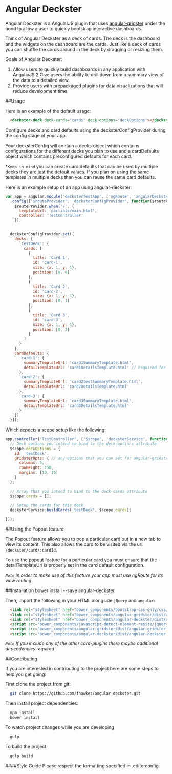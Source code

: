 Angular Deckster
==========================
Angular Deckster is a AngularJS plugin that uses [angular-gridster](http://manifestwebdesign.github.io/angular-gridster/) under the hood to allow a user to quickly bootstrap interactive dashboards.

Think of Angular Deckster as a deck of cards. The deck is the dashboard and the widgets on the dashboard are the cards. Just like a deck of cards you can shuffle
the cards around in the deck by dragging or resizing them.


Goals of Angular Deckster:

1. Allow users to quickly build dashboards in any application with AngularJS
2  Give users the ability to drill down from a summary view of the data to a detailed view
3. Provide users with prepackaged plugins for data visualizations that will reduce development time

##Usage

Here is an example of the default usage:

```html
  <deckster-deck deck-cards="cards" deck-options="deckOptions"></deckster-deck>
```
Configure decks and card defaults using the decksterConfigProvider during the config stage of your app.

Your decksterConfig will contain a decks object which contains configurations for the different decks you plan to use and a cardDefaults object which contains preconfigured defaults for each card.

*`Keep in mind` you can create card defaults that can be used by multiple decks they are just the default values. If you plan on using the same templates in multiple decks then you can reuse the same card defaults.

Here is an example setup of an app using angular-deckster:
``` javascript
var app = angular.module('decksterTestApp', ['ngRoute', 'angularDeckster'])
  .config(['$routeProvider', 'decksterConfigProvider', function($routeProvider, decksterConfigProvider) {
    $routeProvider.when('/', {
      templateUrl: 'partials/main.html',
      controller: 'TestController'
    });


  decksterConfigProvider.set({
    decks: {
      'testDeck': {
        cards: [
          {
            title: 'Card 1',
            id: 'card-1',
            size: {x: 1, y: 1},
            position: [0, 0]
          },
          {
            title: 'Card 2',
            id: 'card-2',
            size: {x: 1, y: 1},
            position: [0, 1]
          },
          {
            title: 'Card 3',
            id: 'card-3',
            size: {x: 1, y: 1},
            position: [0, 2]
          }
        ]
      }
    },
    cardDefaults: {
      'card-1': {
        summaryTemplateUrl: 'card1SummaryTemplate.html',
        detailTemplateUrl: 'card1DetailsTemplate.html' // Required for popout feature to work
      },
      'card-2': {
        summaryTemplateUrl: 'card2testSummaryTemplate.html',
        detailTemplateUrl: 'card2DetailsTemplate.html'
      },
      'card-3': {
        summaryTemplateUrl: 'card3SummaryTemplate.html',
        detailTemplateUrl: 'card3DetailsTemplate.html'
      }
    })
  }]);
```

Which expects a scope setup like the following:

``` javascript
app.controller('TestController', ['$scope', 'decksterService', function($scope, decksterService) {
  // Deck options you intend to bind to the deck-options attribute
  $scope.deckOptions = {
    id: 'testDeck',
    gridsterOpts: { // any options that you can set for angular-gridster (see:  http://manifestwebdesign.github.io/angular-gridster/)
      columns: 5,
      rowHeight: 150,
      margins: [10, 10]
    }
  };

  // Array that you intend to bind to the deck-cards attribute
  $scope.cards = [];

  // Setup the cards for this deck
  decksterService.buildCards('testDeck', $scope.cards);

}]);
```

##Using the Popout feature

The Popout feature allows you to pop a particular card out in a new tab to view its content. This also allows the card
to be visited via the url `/deckster/card/:cardId`.

To use the popout feature for a particular card you must ensure that the detailTemplateUrl is properly set in the card default configuration.

*`Note` in order to make use of this feature your app must use ngRoute for its view routing*


##Installation
        bower install --save angular-deckster

Then, import the following in your HTML alongside `jQuery` and `angular`:
```html
  <link rel="stylesheet" href="bower_components/bootstrap-css-only/css/bootstrap.min.css" />
  <link rel="stylesheet" href="bower_components/angular-gridster/dist/angular-gridster.min.css" />
  <link rel="stylesheet" href="bower_components/angular-deckster/dist/angular-deckster.min.css" />
  <script src="bower_components/javascript-detect-element-resize/jquery.resize.js"></script>
  <script src="bower_components/angular-gridster/dist/angular-gridster.min.js"></script>
  <script src="bower_components/angular-deckster/dist/angular-deckster.js"></script>
```

*`Note` If you include any of the other card-plugins there maybe additional dependencies required*


##Contributing

If you are interested in contributing to the project here are some steps to help you get going:

First clone the project from git:
```bash
  git clone https://github.com/fhawkes/angular-deckster.git
```

Then install project dependencies:
```bash
  npm install
  bower install
```

To watch project changes while you are developing
```bash
  gulp
```

To build the project
```bash
  gulp build
```

####Style Guide
Please respect the formatting specified in .editorconfig
